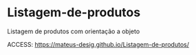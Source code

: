 # Listagem-de-produtos
Listagem de produtos com orientação a objeto


ACCESS: https://mateus-desig.github.io/Listagem-de-produtos/
